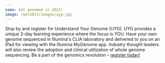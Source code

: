 ```yaml
---
name: Get genomed in 2013!
image: /get2013/images/uyg.jpg
---
```


Stop by and register for Understand Your Genome (UYG). UYG provides a unique 2-day learning experience where the focus is YOU. Have your own genome sequenced in Illumina's CLIA laboratory and delivered to you on an iPad for viewing with the Illumina MyGenome app. Industry thought leaders will also review the adoption and clinical utilization of whole genome sequencing. Be a part of the genomics revolution – [register today!](http://www.illumina.com/company/events/understand-your-genome.ilmn)

